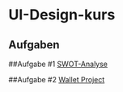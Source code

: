 # UI-Design-kurs

<h2> Aufgaben </h2>

##Aufgabe #1
<a href="https://xd.adobe.com/view/2d13d850-cecd-4bc1-8800-45294b9f52cb-7840/?fullscreen&hints=off">SWOT-Analyse</a>

##Aufgabe #2
<a href="/Wallet Projekt_Dokumentation.pdf">Wallet Project</a>
